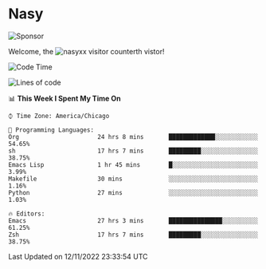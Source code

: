 # Nasy

<!--
<p align="center">
<img height="200" src="https://github-readme-stats.vercel.app/api?username=nasyxx&count_private=true&show_icons=true&theme=dracula&include_all_commits=true"/>
<img height="200" src="https://github-readme-stats.vercel.app/api/top-langs/?username=nasyxx&theme=dracula&hide=html,jupyter+notebook&count_private=true&show_icons=true"/>
</p>

  
----------------
-->

![Sponsor](https://img.shields.io/static/v1.svg?label=Sponsor&message=%E2%9D%A4&logo=GitHub&style=flat&color=pink)
 
Welcome, the ![nasyxx visitor counter](https://count.getloli.com/get/@nasyxx?theme=rule34)th vistor!
 
<!--START_SECTION:waka-->
![Code Time](http://img.shields.io/badge/Code%20Time-2%2C826%20hrs%2017%20mins-blue)

![Lines of code](https://img.shields.io/badge/From%20Hello%20World%20I%27ve%20Written-5%20Million%20lines%20of%20code-blue)

📊 **This Week I Spent My Time On** 

```text
⌚︎ Time Zone: America/Chicago

💬 Programming Languages: 
Org                      24 hrs 8 mins       █████████████░░░░░░░░░░░░   54.65% 
sh                       17 hrs 7 mins       █████████░░░░░░░░░░░░░░░░   38.75% 
Emacs Lisp               1 hr 45 mins        █░░░░░░░░░░░░░░░░░░░░░░░░   3.99% 
Makefile                 30 mins             ░░░░░░░░░░░░░░░░░░░░░░░░░   1.16% 
Python                   27 mins             ░░░░░░░░░░░░░░░░░░░░░░░░░   1.03%

🔥 Editors: 
Emacs                    27 hrs 3 mins       ███████████████░░░░░░░░░░   61.25% 
Zsh                      17 hrs 7 mins       █████████░░░░░░░░░░░░░░░░   38.75%

```


 Last Updated on 12/11/2022 23:33:54 UTC
<!--END_SECTION:waka-->

<!-- ![visitors](https://visitor-badge.laobi.icu/badge?page_id=nasyxx.nasyxx) -->
